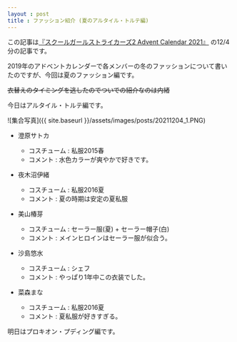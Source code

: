 ```yaml
---
layout : post
title : ファッション紹介 (夏のアルタイル・トルテ編)
---
```


この記事は[『スクールガールストライカーズ2 Advent Calendar 2021』](https://adventar.org/calendars/6322) の12/4分の記事です。

2019年のアドベントカレンダーで各メンバーの冬のファッションについて書いたのですが、今回は夏のファッション編です。

~~衣替えのタイミングを逃したのでついでの紹介なのは内緒~~

今日はアルタイル・トルテ編です。

![集合写真]({{ site.baseurl }}/assets/images/posts/20211204_1.PNG)

- 澄原サトカ
  - コスチューム : 私服2015春
  - コメント : 水色カラーが爽やかで好きです。

- 夜木沼伊緒
    - コスチューム : 私服2016夏
    - コメント : 夏の時期は安定の夏私服
  
- 美山椿芽
    - コスチューム : セーラー服(夏) + セーラー帽子(白)
    - コメント : メインヒロインはセーラー服が似合う。
  
- 沙島悠水
  - コスチューム : シェフ
  - コメント : やっぱり1年中この衣装でした。
  
- 菜森まな
  - コスチューム : 私服2016夏
  - コメント : 夏私服が好きすぎる。
  

明日はプロキオン・プディング編です。
